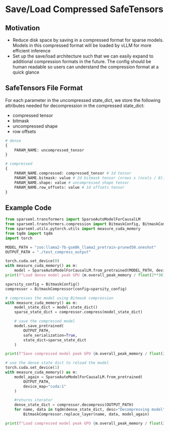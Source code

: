 # Save/Load Compressed SafeTensors

## Motivation

* Reduce disk space by saving in a compressed format for sparse models. Models in this compressed format will be loaded by vLLM for more efficient inference
* Set up the save/load architecture such that we can easily expand to additional compression formats in the future. The config should be human readable so users can understand the compression format at a quick glance

## SafeTensors File Format

For each parameter in the uncompressed state_dict, we store the following attributes 
needed for decompression in the compressed state_dict:

* compressed tensor
* bitmask
* uncompressed shape
* row offsets

```python
# dense
{
    PARAM_NAME: uncompressed_tensor
}

# compressed
{
    PARAM_NAME.compressed: compressed_tensor # 1d tensor
    PARAM_NAME.bitmask: value # 2d bitmask tensor (nrows x (ncols / 8))
    PARAM_NAME.shape: value # uncompressed shape tensor
    PARAM_NAME.row_offsets: value # 1d offsets tensor
}
```

## Example Code

```python
from sparseml.transformers import SparseAutoModelForCausalLM
from sparseml.transformers.compression import BitmaskConfig, BitmaskCompressor
from sparseml.utils.pytorch.utils import measure_cuda_memory
from tqdm import tqdm
import torch

MODEL_PATH = "zoo:llama2-7b-gsm8k_llama2_pretrain-pruned50.oneshot"
OUTPUT_PATH = "./test_compress_output"

torch.cuda.set_device(0)
with measure_cuda_memory() as m:
    model = SparseAutoModelForCausalLM.from_pretrained(MODEL_PATH, device_map="cuda:0")
print(f"Load dense model peak GPU {m.overall_peak_memory / float(2**30):.4f} GB")

sparsity_config = BitmaskConfig()
compressor = BitmaskCompressor(config=sparsity_config)

# compresses the model using Bitmask compression
with measure_cuda_memory() as m:
    model_state_dict = model.state_dict()
    sparse_state_dict = compressor.compress(model_state_dict)

    # save the compressed model
    model.save_pretrained(
        OUTPUT_PATH, 
        safe_serialization=True, 
        state_dict=sparse_state_dict
    )

print(f"Save compressed model peak GPU {m.overall_peak_memory / float(2**30):.4f} GB")

# use the dense state dict to reload the model
torch.cuda.set_device(1)
with measure_cuda_memory() as m:
    model_again = SparseAutoModelForCausalLM.from_pretrained(
        OUTPUT_PATH, 
        device_map="cuda:1"
    )

    #returns iterator
    dense_state_dict = compressor.decompress(OUTPUT_PATH)
    for name, data in tqdm(dense_state_dict, desc="Decompressing model"):
        BitmaskCompressor.replace_layer(name, data, model_again)

print(f"Load compressed model peak GPU {m.overall_peak_memory / float(2**30):.4f} GB")
```
